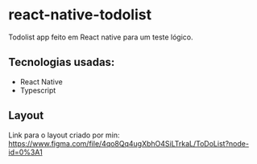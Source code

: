 # react-native-todolist
Todolist app feito em React native para um teste lógico.

## Tecnologias usadas:
- React Native
- Typescript


## Layout

Link para o layout criado por min: https://www.figma.com/file/4qo8Qq4ugXbhO4SiLTrkaL/ToDoList?node-id=0%3A1
